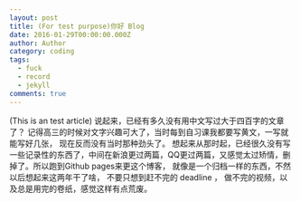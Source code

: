 ```yaml
---
layout: post
title: (For test purpose)你好 Blog
date: 2016-01-29T00:00:00.000Z
author: Author
category: coding
tags:
  - fuck
  - record
  - jekyll
comments: true
---
```


(This is an test article)
说起来，已经有多久没有用中文写过大于四百字的文章了？ 记得高三的时候对文字兴趣可大了，当时每到自习课我都要写黄文，一写就能写好几张， 现在反而没有当时那种劲头了。 想起来从那时起，已经很久没有写一些记录性的东西了，中间在新浪更过两篇，QQ更过两篇，又感觉太过矫情，删掉了。所以跑到Github pages来更这个博客， 就像是一个归档一样的东西，不然以后想起来这两年干了啥， 不要只想到赶不完的 deadline ， 做不完的视频，以及总是用完的卷纸，感觉这样有点荒废。
